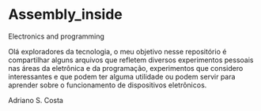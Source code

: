 # Assembly_inside
Electronics and programming

Olá exploradores da tecnologia, o meu objetivo nesse repositório é compartilhar
alguns arquivos que refletem diversos experimentos pessoais nas áreas da eletrônica e da programação,
experimentos que considero interessantes e que podem ter alguma utilidade 
ou podem servir para aprender sobre o funcionamento de dispositivos eletrônicos.

Adriano S. Costa 

